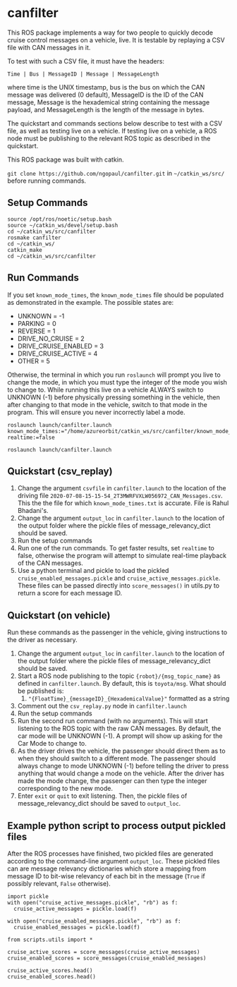 # canfilter

This ROS package implements a way for two people to quickly decode cruise control 
messages on a vehicle, live. It is testable by replaying a CSV file with CAN messages in it.

To test with such a CSV file, it must have the headers:

    Time | Bus | MessageID | Message | MessageLength

where time is the UNIX timestamp, bus is the bus on which the CAN message was delivered
(0 default), MessageID is the ID of the CAN message, Message is the hexademical string 
containing the message payload, and MessageLength is the length of the message in bytes.

The quickstart and commands sections below describe to test with a CSV file, as well as
testing live on a vehicle. If testing live on a vehicle, a ROS node must be publishing
to the relevant ROS topic as described in the quickstart.

This ROS package was built with catkin. 

`git clone https://github.com/ngopaul/canfilter.git` in `~/catkin_ws/src/` before
running commands.

## Setup Commands

    source /opt/ros/noetic/setup.bash
    source ~/catkin_ws/devel/setup.bash
    cd ~/catkin_ws/src/canfilter
    rosmake canfilter
    cd ~/catkin_ws/
    catkin_make
    cd ~/catkin_ws/src/canfilter

## Run Commands

If you set `known_mode_times`, the `known_mode_times` file should be populated as demonstrated
in the example. The possible states are:

- UNKNOWN = -1
- PARKING = 0
- REVERSE = 1
- DRIVE_NO_CRUISE = 2
- DRIVE_CRUISE_ENABLED = 3
- DRIVE_CRUISE_ACTIVE = 4
- OTHER = 5

Otherwise, the terminal in which you run `roslaunch` will prompt you live to change the mode,
in which you must type the integer of the mode you wish to change to. While running this live on 
a vehicle ALWAYS switch to UNKNOWN (-1) before physically pressing something in the vehicle,
then after changing to that mode in the vehicle, switch to that mode in the program. This
will ensure you never incorrectly label a mode.

    roslaunch launch/canfilter.launch known_mode_times:="/home/azureorbit/catkin_ws/src/canfilter/known_mode_times.txt" realtime:=false

    roslaunch launch/canfilter.launch

## Quickstart (csv_replay)

1. Change the argument `csvfile` in `canfilter.launch` to the location of the driving file
`2020-07-08-15-15-54_2T3MWRFVXLW056972_CAN_Messages.csv`. This the the file for which 
`known_mode_times.txt` is accurate. File is Rahul Bhadani's.
2. Change the argument `output_loc` in `canfilter.launch` to the location of the output
folder where the pickle files of message_relevancy_dict should be saved.
3. Run the setup commands
4. Run one of the run commands. To get faster results, set `realtime` to false, otherwise
the program will attempt to simulate real-time playback of the CAN messages.
5. Use a python terminal and pickle to load the pickled `cruise_enabled_messages.pickle`
and `cruise_active_messages.pickle`. These files can be passed directly into `score_messages()` 
in utils.py to return a score for each message ID.


## Quickstart (on vehicle)

Run these commands as the passenger in the vehicle, giving instructions to the driver as 
necessary.

1. Change the argument `output_loc` in `canfilter.launch` to the location of the output
folder where the pickle files of message_relevancy_dict should be saved.
2. Start a ROS node publishing to the topic `{robot}/{msg_topic_name}` as defined in
`canfilter.launch`. By default, this is `toyota/msg`. What should be published is:
   1. `"{FloatTime}_{messageID}_{HexademicalValue}"` formatted as a string
3. Comment out the `csv_replay.py` node in `canfilter.launch`
4. Run the setup commands
5. Run the second run command (with no arguments). This will start listening to the ROS topic 
with the raw CAN messages. By default, the car mode will be UNKNOWN (-1). A prompt will show
up asking for the Car Mode to change to.
6. As the driver drives the vehicle, the passenger should direct them as to when they should
switch to a different mode. The passenger should always change to mode UNKNOWN (-1) before
telling the driver to press anything that would change a mode on the vehicle. After the driver
has made the mode change, the passenger can then type the integer corresponding to the new mode.
7. Enter `exit` or `quit` to exit listening. Then, the pickle files of message_relevancy_dict 
should be saved to `output_loc`.

## Example python script to process output pickled files

After the ROS processes have finished, two pickled files are generated according to the
command-line argument `output_loc`. These pickled files can are message relevancy dictionaries
which store a mapping from message ID to bit-wise relevancy of each bit in the message (`True`
if possibly relevant, `False` otherwise).

    import pickle
    with open("cruise_active_messages.pickle", "rb") as f:
      cruise_active_messages = pickle.load(f)

    with open("cruise_enabled_messages.pickle", "rb") as f:
      cruise_enabled_messages = pickle.load(f)

    from scripts.utils import *

    cruise_active_scores = score_messages(cruise_active_messages)
    cruise_enabled_scores = score_messages(cruise_enabled_messages)

    cruise_active_scores.head()
    cruise_enabled_scores.head()